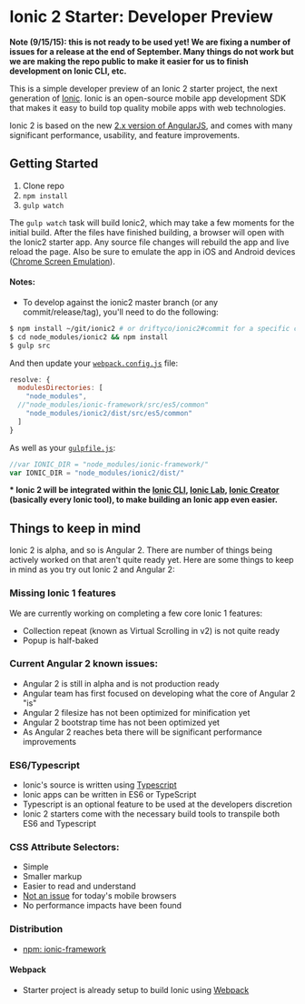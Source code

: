 # Ionic 2 Starter: Developer Preview

**Note (9/15/15): this is not ready to be used yet! We are fixing a number of issues for a release at the end of September. Many things do not work but we are making the repo public to make it easier for us to finish development on Ionic CLI, etc.**

This is a simple developer preview of an Ionic 2 starter project, the next generation of [Ionic](http://ionicframework.com/). Ionic is an open-source mobile app development SDK that makes it easy to build top quality mobile apps with web technologies.

Ionic 2 is based on the new [2.x version of AngularJS](https://angular.io/), and comes with many significant performance, usability, and feature improvements.


## Getting Started

1. Clone repo
2. `npm install`
3. `gulp watch`

The `gulp watch` task will build Ionic2, which may take a few moments for the initial build. After the files have finished building, a browser will open with the Ionic2 starter app. Any source file changes will rebuild the app and live reload the page. Also be sure to emulate the app in iOS and Android devices ([Chrome Screen Emulation](https://developer.chrome.com/devtools/docs/device-mode#screen-emulator)).

#### Notes:
- To develop against the ionic2 master branch (or any commit/release/tag), you'll need to do the following:
```bash
$ npm install ~/git/ionic2 # or driftyco/ionic2#commit for a specific commit
$ cd node_modules/ionic2 && npm install
$ gulp src
```
And then update your [`webpack.config.js`](https://github.com/driftyco/ionic2-starter/blob/master/webpack.config.js#L32) file:
```js
resolve: {
  modulesDirectories: [
    "node_modules",
  //"node_modules/ionic-framework/src/es5/common"
    "node_modules/ionic2/dist/src/es5/common"
  ]
}
```
As well as your [`gulpfile.js`](https://github.com/driftyco/ionic2-starter/blob/master/gulpfile.js#L19):
```js
//var IONIC_DIR = "node_modules/ionic-framework/"
var IONIC_DIR = "node_modules/ionic2/dist/"
```


__* Ionic 2 will be integrated within the [Ionic CLI](https://www.npmjs.com/package/ionic), [Ionic Lab](http://lab.ionic.io/), [Ionic Creator](http://creator.ionic.io/) (basically every Ionic tool), to make building an Ionic app even easier.__

## Things to keep in mind

Ionic 2 is alpha, and so is Angular 2. There are number of things being actively worked on that aren't quite ready yet. Here are some things to keep in mind as you try out Ionic 2 and Angular 2:

### Missing Ionic 1 features

We are currently working on completing a few core Ionic 1 features:

- Collection repeat (known as Virtual Scrolling in v2) is not quite ready
- Popup is half-baked


### Current Angular 2 known issues:

- Angular 2 is still in alpha and is not production ready
- Angular team has first focused on developing what the core of Angular 2 "is"
- Angular 2 filesize has not been optimized for minification yet
- Angular 2 bootstrap time has not been optimized yet
- As Angular 2 reaches beta there will be significant performance improvements


### ES6/Typescript

- Ionic's source is written using [Typescript](http://www.typescriptlang.org/)
- Ionic apps can be written in ES6 or TypeScript
- Typescript is an optional feature to be used at the developers discretion
- Ionic 2 starters come with the necessary build tools to transpile both ES6 and Typescript


### CSS Attribute Selectors:

- Simple
- Smaller markup
- Easier to read and understand
- [Not an issue](https://twitter.com/paul_irish/status/311610425617838081) for today's mobile browsers
- No performance impacts have been found


### Distribution

 - [npm: ionic-framework](https://www.npmjs.com/package/ionic-framework)


#### Webpack

- Starter project is already setup to build Ionic using [Webpack](http://webpack.github.io/)
